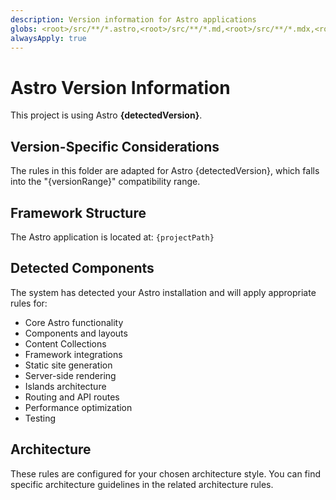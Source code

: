 ```yaml
---
description: Version information for Astro applications
globs: <root>/src/**/*.astro,<root>/src/**/*.md,<root>/src/**/*.mdx,<root>/package.json,<root>/astro.config.js,<root>/astro.config.mjs,<root>/astro.config.ts
alwaysApply: true
---
```


# Astro Version Information

This project is using Astro **{detectedVersion}**.

## Version-Specific Considerations

The rules in this folder are adapted for Astro {detectedVersion}, which falls into the "{versionRange}" compatibility range.

## Framework Structure

The Astro application is located at: `{projectPath}`

## Detected Components

The system has detected your Astro installation and will apply appropriate rules for:

-   Core Astro functionality
-   Components and layouts
-   Content Collections
-   Framework integrations
-   Static site generation
-   Server-side rendering
-   Islands architecture
-   Routing and API routes
-   Performance optimization
-   Testing

## Architecture

These rules are configured for your chosen architecture style. You can find specific architecture guidelines in the related architecture rules.
